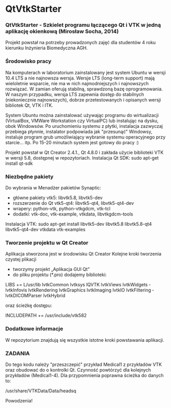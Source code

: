 QtVtkStarter
============

### QtVtkStarter - Szkielet programu łączącego Qt i VTK w jedną aplikację okienkową (Mirosław Socha, 2014)


Projekt powstał na potrzeby prowadzonych zajęć dla studentów 4 roku kierunku Inżynieria Biomedyczna AGH.

### Środowisko pracy

Na komputerach w laboratorium zainstalowany jest system Ubuntu w wersji 10.4 LTS a nie najnowsza wersja.
Wersje LTS (long-term support) mają wieloletnie wsparcie, nie ma w nich najmodniejszych i najnowszych rozwiązać. 
W zamian oferują stabilną, sprawdzoną bazę oprogramowania. 
W naszym przypadku, wersja LTS zapewnia dostęp do stabilnych (niekoniecznie najnowszych), 
dobrze przetestowanych i opisanych wersji bibliotek Qt, VTK i ITK.

System Ubuntu można zainstalować używając programu do wirtualizacji (VirtualBox, VMWare Workstation czy VirtualPC) lub instalując na dysku, obok Windowsów. Po uruchomieniu systemu z płytki, instalacja zazwyczaj przebiega płynnie, instalator podpowiada jak "przesunąć" Windowsy, instaluje program grub umożliwiający wybranie systemu operacyjnego przy starcie... itp.
Po 15-20 minutach system jest gotowy do pracy :)

Projekt powstał w Qt Creator 2.4.1., Qt 4.8.0 i zakłada użycie biblioteki VTK w wersji 5.8, dostępnej w repozytoriach.
Instalacja Qt SDK: sudo apt-get install qt-sdk


### Niezbędne pakiety

Do wybrania w Menadżer pakietów Synaptic:
* główne pakiety vtk5: libvtk5.8, libvtk5-dev
* rozszerzenie do Qt vtk5-qt4: libvtk5-qt4, libvtk5-qt4-dev
* wrapery: python-vtk, python-vtkgdcm, vtk-tcl
* dodatki: vtk-doc, vtk-example, vtkdata, libvtkgdcm-tools

Instalacja VTK: sudo apt-get install libvtk5-dev libvtk5.8 libvtk5.8-qt4 libvtk5-qt4-dev vtkdata vtk-examples


### Tworzenie projektu w Qt Creator

Aplikacja stworzona jest w środowisku Qt Creator
Kolejne kroki tworzenia czystej plikacji
* tworzymy projekt „Aplikacja GUI Qt”
* do pliku projektu (*.pro) dodajemy biblioteki:

LIBS += ­L/usr/lib ­lvtkCommon lvtksys ­lQVTK ­lvtkViews ­lvtkWidgets ­lvtkInfovis ­lvtkRendering ­lvtkGraphics ­lvtkImaging ­lvtkIO ­lvtkFiltering ­lvtkDICOMParser ­lvtkHybrid
  
oraz ścieżkę dostępu:

INCLUDEPATH += /usr/include/vtk­582

### Dodatkowe informacje

W repozytorium znajdują się wszystkie istotne kroki powstawania aplikacji.

### ZADANIA

Do tego kodu należy "przeszczepić" przykład Medical1 z przykładów VTK oraz obudować do o kontrolki Qt. Czynność powtórzyć dla kolejnych przykładów (Medical1-4).
Dla przypomnienia poprawna ścieżka do danych to:

/usr/share/VTKData/Data/headsq

Powodzenia!

